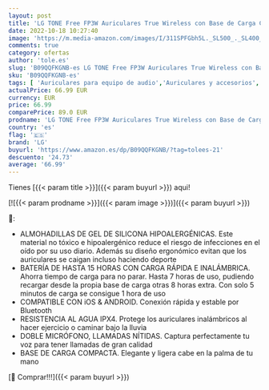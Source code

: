 ```yaml
---
layout: post
title: 'LG TONE Free FP3W Auriculares True Wireless con Base de Carga Compacta  Doble Micrófono para Llamadas Claras y Nítidas  Modo Sonido Ambiente  Compatible con iPhone y Android  Color Blanco'
date: 2022-10-18 10:27:40
image: 'https://m.media-amazon.com/images/I/311SPFGbh5L._SL500_._SL400_.jpg'
comments: true
category: ofertas
author: 'tole.es'
slug: 'B09QQFKGNB-es LG TONE Free FP3W Auriculares True Wireless con Base de...'
sku: 'B09QQFKGNB-es'
tags: [ 'Auriculares para equipo de audio','Auriculares y accesorios','Electrónica','android','lg','🇪🇸', ]
actualPrice: 66.99 EUR
currency: EUR
price: 66.99
comparePrice: 89.0 EUR
prodname: 'LG TONE Free FP3W Auriculares True Wireless con Base de Carga Compacta  Doble Micrófono para Llamadas Claras y Nítidas  Modo Sonido Ambiente  Compatible con iPhone y Android  Color Blanco'
country: 'es'
flag: '🇪🇸'
brand: 'LG'
buyurl: 'https://www.amazon.es/dp/B09QQFKGNB/?tag=tolees-21'
descuento: '24.73'
average: '66.99'
---
```


Tienes [{{< param title >}}]({{< param buyurl >}}) aqui!

[![{{< param prodname >}}]({{< param image >}})]({{< param buyurl >}})

🔎:

- ALMOHADILLAS DE GEL DE SILICONA HIPOALERGÉNICAS. Este material no tóxico e hipoalergénico reduce el riesgo de infecciones en el oído por su uso diario. Además su diseño ergonómico evitan que los auriculares se caigan incluso haciendo deporte
- BATERÍA DE HASTA 15 HORAS CON CARGA RÁPIDA E INALÁMBRICA. Ahorra tiempo de carga para no parar. Hasta 7 horas de uso, pudiendo recargar desde la propia base de carga otras 8 horas extra. Con solo 5 minutos de carga se consigue 1 hora de uso
- COMPATIBLE CON iOS & ANDROID. Conexión rápida y estable por Bluetooth
- RESISTENCIA AL AGUA IPX4. Protege los auriculares inalámbricos al hacer ejercicio o caminar bajo la lluvia
- DOBLE MICRÓFONO, LLAMADAS NÍTIDAS. Captura perfectamente tu voz para tener llamadas de gran calidad
- BASE DE CARGA COMPACTA. Elegante y ligera cabe en la palma de tu mano

[🛒 Comprar!!!]({{< param buyurl >}})
